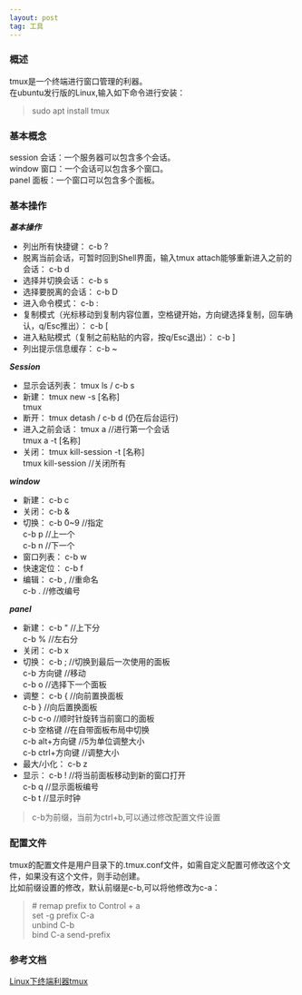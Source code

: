 ```yaml
---
layout: post
tag: 工具
---
```


### 概述

tmux是一个终端进行窗口管理的利器。  
在ubuntu发行版的Linux,输入如下命令进行安装：  
> sudo apt install tmux

### 基本概念

session 会话：一个服务器可以包含多个会话。  
window 窗口：一个会话可以包含多个窗口。  
panel 面板：一个窗口可以包含多个面板。  

### 基本操作

***基本操作***

* 列出所有快捷键： c-b ?  
* 脱离当前会话，可暂时回到Shell界面，输入tmux attach能够重新进入之前的会话： c-b d  
* 选择并切换会话： c-b s  
* 选择要脱离的会话： c-b D  
* 进入命令模式： c-b :  
* 复制模式（光标移动到复制内容位置，空格键开始，方向键选择复制，回车确认，q/Esc推出）： c-b [
* 进入粘贴模式（复制之前粘贴的内容，按q/Esc退出）： c-b ]  
* 列出提示信息缓存： c-b ~  

***Session***

* 显示会话列表： tmux ls  /  c-b s  
* 新建： tmux new -s [名称]   
	 tmux  
* 断开： tmux detash / c-b d     (仍在后台运行)  
* 进入之前会话： tmux a  //进行第一个会话  
		 tmux a -t [名称]  
* 关闭： tmux kill-session -t [名称]  
	 tmux kill-session  //关闭所有  

***window***

* 新建： c-b c  
* 关闭： c-b &  
* 切换： c-b 0~9   //指定  
	 c-b p  //上一个  
	 c-b n  //下一个  
* 窗口列表： c-b w  
* 快速定位： c-b f  
* 编辑： c-b ,   //重命名  
	 c-b .   //修改编号  

***panel***

* 新建： c-b "  //上下分  
	 c-b %  //左右分  
* 关闭： c-b x  
* 切换： c-b ; //切换到最后一次使用的面板  
	 c-b 方向键  //移动  
	 c-b o    //选择下一个面板  
* 调整： c-b {  //向前置换面板  
	 c-b }  //向后置换面板  
	 c-b c-o  //顺时针旋转当前窗口的面板  
	 c-b 空格键  //在自带面板布局中切换  
	 c-b alt+方向键  //5为单位调整大小  
	 c-b ctrl+方向键  //调整大小  
* 最大/小化： c-b z  
* 显示： c-b ! //将当前面板移动到新的窗口打开  
	 c-b q //显示面板编号  
	 c-b t //显示时钟  

> c-b为前缀，当前为ctrl+b,可以通过修改配置文件设置  

### 配置文件

tmux的配置文件是用户目录下的.tmux.conf文件，如需自定义配置可修改这个文件，如果没有这个文件，则手动创建。  
比如前缀设置的修改，默认前缀是c-b,可以将他修改为c-a：  
> \# remap prefix to Control + a  
> set -g prefix C-a  
> unbind C-b  
> bind C-a send-prefix  

### 参考文档

[Linux下终端利器tmux](http://kumu-linux.github.io/blog/2013/08/06/tmux/)
